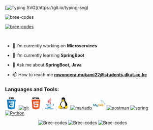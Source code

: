 [![Typing SVG](https://readme-typing-svg.demolab.com?font=joker+man&size=28&duration=3000&pause=1000&width=750&color=808080&lines=Hi+%F0%9F%91%8B+My+name+is+Bree;+I'm+a+Spring+Boot+bug+hunter!)](https://git.io/typing-svg)


<p align="left"> <img
src="https://komarev.com/ghpvc/?username=bree-codes&label=Profile%20views&color=0e75b6&style=flat" alt="bree-codes" /></p>

<p align="left"> <a href="https://github.com/ryo-ma/github-profile-trophy"> <img src="https://github-profile-trophy.vercel.app/?username=bree-codes&theme=radical" alt="bree-codes" /></a>  </p>

<p align="left"> <a href="https://twitter.com/" target="blank"><img src="https://img.shields.io/twitter/follow/?logo=twitter&style=for-the-badge" alt="" /></a> </p>

- 🔭 I’m currently  working on **Microservices**

- 🌱 I’m currently learning **SpringBoot**

- 💬 Ask me about **SpringBoot, Java**

- 📫 How to reach me **mwongera.mukami22@students.dkut.ac.ke**

<h3 align="left">Languages and  Tools:</h3>
<p align="left"> 
    <a href="https://www.w3schools.com/css/" target="_blank" rel="noreferrer"> 
        <img src="https://raw.githubusercontent.com/devicons/devicon/master/icons/css3/css3-original-wordmark.svg" alt="css3" width="40" height="40"/> 
    </a> 
    <a href="https://git-scm.com/" target="_blank" rel="noreferrer"> 
        <img src="https://www.vectorlogo.zone/logos/git-scm/git-scm-icon.svg" alt="git" width="40" height="40"/> 
    </a> 
    <a href="https://www.w3.org/html/" target="_blank" rel="noreferrer"> 
        <img src="https://raw.githubusercontent.com/devicons/devicon/master/icons/html5/html5-original-wordmark.svg" alt="html5" width="40" height="40"/> 
    </a> 
    <a href="https://www.java.com" target="_blank" rel="noreferrer"> 
        <img src="https://raw.githubusercontent.com/devicons/devicon/master/icons/java/java-original.svg" alt="java" width="40" height="40"/> 
    </a> 
    <a href="https://www.linux.org/" target="_blank" rel="noreferrer"> 
        <img src="https://raw.githubusercontent.com/devicons/devicon/master/icons/linux/linux-original.svg" alt="linux" width="40" height="40"/> 
    </a> 
    <a href="https://mariadb.org/" target="_blank" rel="noreferrer"> 
        <img src="https://www.vectorlogo.zone/logos/mariadb/mariadb-icon.svg" alt="mariadb" width="40" height="40"/> 
    </a> 
    <a href="https://www.mysql.com/" target="_blank" rel="noreferrer"> 
        <img src="https://raw.githubusercontent.com/devicons/devicon/master/icons/mysql/mysql-original-wordmark.svg" alt="mysql" width="40" height="40"/> 
    </a> 
    <a href="https://postman.com" target="_blank" rel="noreferrer"> 
        <img src="https://www.vectorlogo.zone/logos/getpostman/getpostman-icon.svg" alt="postman" width="40" height="40"/> 
    </a> 
   <a href="https://spring.io/" target="_blank" rel="noreferrer"> 
        <img src="https://www.vectorlogo.zone/logos/springio/springio-icon.svg" alt="spring" width="40" height="40"/> 
    </a> 
    <a href="https://www.python.org/" target="_blank" rel="noreferrer">
    <img src="https://www.vectorlogo.zone/logos/python/python-icon.svg" alt="Python" width="40" height="40"/> 
</a>


</p>

<div align="center">
  <!-- Top Languages Card -->
  <img src="https://github-readme-stats.vercel.app/api/top-langs?username=Bree-codes&show_icons=true&locale=en&layout=compact&theme=aura&hide_border=true" alt="Bree-codes" height="150" />
  
  <!-- GitHub Stats Card -->
  <img src="https://github-readme-stats.vercel.app/api?username=Bree-codes&show_icons=true&locale=en&theme=aura&hide_border=true" alt="Bree-codes" height="150" />
  
  <!-- GitHub Streak Card -->
  <img src="https://streak-stats.demolab.com?user=Bree-codes&locale=en&mode=daily&theme=aura&hide_border=true&border_radius=5" alt="Bree-codes" height="150" />
</div>


